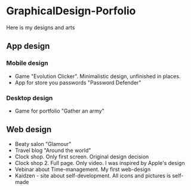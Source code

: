 # GraphicalDesign-Porfolio
Here is my designs and arts
## App design
### Mobile design
- Game "Evolution Clicker". Minimalistic design, unfinished in places.
- App for store you passwords "Password Defender"
### Desktop design
- Game for portfolio "Gather an army"

## Web design
- Beaty salon "Glamour"
- Travel blog "Around the world"
- Clock shop. Only first screen. Original design decision
- Clock shop 2. Full page. Only video. I was inspired by Apple's design
- Vebinar about Time-management. My first web-design
- Kaidzen - site about self-development. All icons and pictures is self-made 
